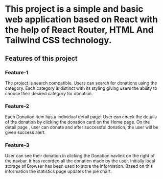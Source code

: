 # This project is a simple and basic web application based on React with the help of React Router, HTML And Tailwind CSS technology.

## Features of this project

### Feature-1

The project is search compatible. Users can search for donations using the category. Each category is distinct with its styling giving users the ability to choose their desired category for donation.

### Feature-2

Each Donation item has a individual detail page. User can check the details of the donation by clicking the donation card on the Home page. On the detail page , user can donate and after successful donation, the user will be given success alert.

### Feature-3

User can see their donation in clicking the Donation navlink on the right of the navbar. It has recorded all the donation made by the user. Initially local storage of Browser has been used to store the information. Based on this information the statistics page updates the pie chart.
